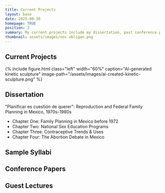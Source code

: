 ```yaml
---
title: Current Projects
layout: base
date: 2025-09-30
homepage: TRUE
position: 3
summary: My current projects include my dissertation, past conference papers, guest lectures, and sample syllabi I have put together for practice or as classes I have applied to teach. 
thumbnail: assets/images/nos obligan.png
---
```


## Current Projects

{% include figure.html
  class="left"
  width="60%"
  caption="AI-generated kinetic sculpture"
  image-path="/assets/images/ai-created-kinetic-sculpture.png"
%}

## Dissertation

"Planificar es cuestión de querer": Reproduction and Federal Family Planning in Mexico, 1970s-1980s
- Chapter One: Family Planning in Mexico before 1972
- Chapter Two: National Sex Education Programs
- Chapter Three: Contraceptive Trends & Uses
- Chapter Four: The Abortion Debate in Mexico

## Sample Syllabi

## Conference Papers

## Guest Lectures
